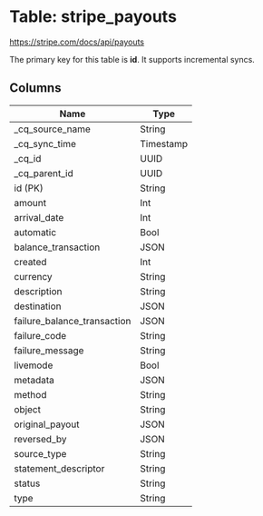 # Table: stripe_payouts

https://stripe.com/docs/api/payouts

The primary key for this table is **id**.
It supports incremental syncs.

## Columns

| Name          | Type          |
| ------------- | ------------- |
|_cq_source_name|String|
|_cq_sync_time|Timestamp|
|_cq_id|UUID|
|_cq_parent_id|UUID|
|id (PK)|String|
|amount|Int|
|arrival_date|Int|
|automatic|Bool|
|balance_transaction|JSON|
|created|Int|
|currency|String|
|description|String|
|destination|JSON|
|failure_balance_transaction|JSON|
|failure_code|String|
|failure_message|String|
|livemode|Bool|
|metadata|JSON|
|method|String|
|object|String|
|original_payout|JSON|
|reversed_by|JSON|
|source_type|String|
|statement_descriptor|String|
|status|String|
|type|String|